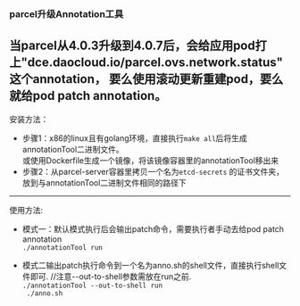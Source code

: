 ### parcel升级Annotation工具

当parcel从4.0.3升级到4.0.7后，会给应用pod打上"dce.daocloud.io/parcel.ovs.network.status"这个annotation，
要么使用滚动更新重建pod，要么就给pod patch annotation。
---------------------------------


安装方法：
* 步骤1：x86的linux且有golang环境，直接执行``` make all ```后将生成annotationTool二进制文件。  
        或使用Dockerfile生成一个镜像，将该镜像容器里的annotationTool移出来
* 步骤2：从parcel-server容器里拷贝一个名为``` etcd-secrets ``` 的证书文件夹，放到与annotationTool二进制文件相同的路径下
---------------

使用方法:
* 模式一：默认模式执行后会输出patch命令，需要执行者手动去给pod patch annotation  
``` ./annotationTool run ```


* 模式二输出patch执行命令到一个名为anno.sh的shell文件，直接执行shell文件即可.  //注意--out-to-shell参数需放在run之前.  
``` ./annotationTool --out-to-shell run ```  
``` ./anno.sh```

